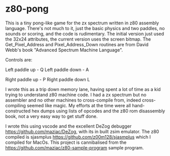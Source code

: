 # z80-pong

This is a tiny pong-like game for the zx spectrum written in z80 assembly language.  There's not much to it, just the basic physics and two paddles, no sounds or scoring, and the code is rudimentary.  The initial version just used the 32x24 attributes, the current version uses the screen bitmap.  The Get_Pixel_Address and Pixel_Address_Down routines are from David Webb's book "Advanced Spectrum Machine Language".

Controls are:

Left paddle up - Q
Left paddle down - A

Right paddle up - P
Right paddle down L

I wrote this as a trip down memory lane, having spent a lot of time as a kid trying to understand z80 machine code.  I had a zx spectrum but no assembler and no other machines to cross-compile from, indeed cross-compiling seemed like magic.  My efforts at the time were all hand-constructed hex dumps using lists of opcodes and the z80 rom disassembly book, not a very easy way to get stuff done.

I wrote this using vscode and the excellent DeZog debugger https://github.com/maziac/DeZog, with its in built zsim emulator.  The z80 compiled is sjasmplus https://github.com/z00m128/sjasmplus which I compiled for MacOs.  This project is cannibalised from the https://github.com/maziac/z80-sample-program sample program.